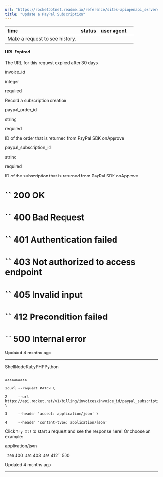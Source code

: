 ```yaml
---
url: "https://rocketdotnet.readme.io/reference/sites-apiopenapi_servercontrollersbilling_controllerpatch_billing_invoices_invoice_id_paypal_subscription"
title: "Update a PayPal Subscription"
---
```


| time | status | user agent |  |
| :-- | :-- | :-- | :-- |
| Make a request to see history. |

#### URL Expired

The URL for this request expired after 30 days.

invoice\_id

integer

required

Record a subscription creation

paypal\_order\_id

string

required

ID of the order that is returned from PayPal SDK onApprove

paypal\_subscription\_id

string

required

ID of the subscription that is returned from PayPal SDK onApprove

# `` 200      OK

# `` 400      Bad Request

# `` 401      Authentication failed

# `` 403      Not authorized to access endpoint

# `` 405      Invalid input

# `` 412      Precondition failed

# `` 500      Internal error

Updated 4 months ago

* * *

ShellNodeRubyPHPPython

```

xxxxxxxxxx

1curl --request PATCH \

2     --url https://api.rocket.net/v1/billing/invoices/invoice_id/paypal_subscription \

3     --header 'accept: application/json' \

4     --header 'content-type: application/json'

```

Click `Try It!` to start a request and see the response here! Or choose an example:

application/json

`` 200`` 400`` 401`` 403`` 405`` 412`` 500

Updated 4 months ago

* * *
